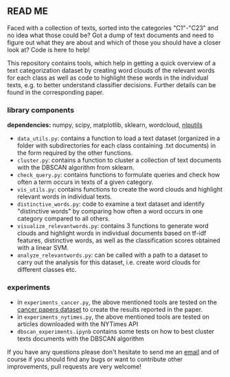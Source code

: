 ## READ ME

Faced with a collection of texts, sorted into the categories "C1"-"C23" and no idea what those could be? Got a dump of text documents and need to figure out what they are about and which of those you should have a closer look at?
Code is here to help!

This repository contains tools, which help in getting a quick overview of a text categorization dataset by creating word clouds of the relevant words for each class as well as code to highlight these words in the individual texts, e.g. to better understand classifier decisions. Further details can be found in the corresponding paper.

### library components

**dependencies:** numpy, scipy, matplotlib, sklearn, wordcloud, [nlputils](https://github.com/cod3licious/nlputils)

- `data_utils.py`: contains a function to load a text dataset (organized in a folder with subdirectories for each class containing .txt documents) in the form required by the other functions.
- `cluster.py`: contains a function to cluster a collection of text documents with the DBSCAN algorithm from sklearn.
- `check_query.py`: contains functions to formulate queries and check how often a term occurs in texts of a given category.
- `vis_utils.py`: contains functions to create the word clouds and highlight relevant words in individual texts.
- `distinctive_words.py`: code to examine a text dataset and identify "distinctive words" by comparing how often a word occurs in one category compared to all others.
- `visualize_relevantwords.py`: contains 3 functions to generate word clouds and highlight words in individual documents based on tf-idf features, distinctive words, as well as the classification scores obtained with a linear SVM.
- `analyze_relevantwords.py`: can be called with a path to a dataset to carry out the analysis for this dataset, i.e. create word clouds for different classes etc.

### experiments

- in `experiments_cancer.py`, the above mentioned tools are tested on the [cancer papers dataset](https://github.com/cod3licious/cancer_papers) to create the results reported in the paper.
- in `experiments_nytimes.py`, the above mentioned tools are tested on articles downloaded with the NYTimes API
- `dbscan_experiments.ipynb` contains some tests on how to best cluster texts documents with the DBSCAN algorithm

If you have any questions please don't hesitate to send me an [email](mailto:cod3licious@gmail.com) and of course if you should find any bugs or want to contribute other improvements, pull requests are very welcome!

